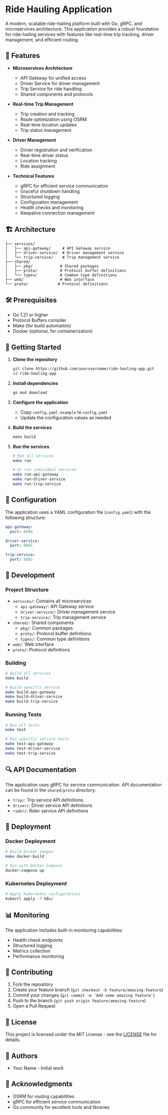 # Ride Hauling Application

A modern, scalable ride-hailing platform built with Go, gRPC, and microservices architecture. This application provides a robust foundation for ride-hailing services with features like real-time trip tracking, driver management, and efficient routing.

## 🚀 Features

- **Microservices Architecture**
  - API Gateway for unified access
  - Driver Service for driver management
  - Trip Service for ride handling
  - Shared components and protocols

- **Real-time Trip Management**
  - Trip creation and tracking
  - Route optimization using OSRM
  - Real-time location updates
  - Trip status management

- **Driver Management**
  - Driver registration and verification
  - Real-time driver status
  - Location tracking
  - Ride assignment

- **Technical Features**
  - gRPC for efficient service communication
  - Graceful shutdown handling
  - Structured logging
  - Configuration management
  - Health checks and monitoring
  - Keepalive connection management

## 🏗️ Architecture

```
├── services/
│   ├── api-gateway/     # API Gateway service
│   ├── driver-service/  # Driver management service
│   └── trip-service/    # Trip management service
├── shared/
│   ├── pkg/            # Shared packages
│   ├── proto/          # Protocol buffer definitions
│   └── types/          # Common type definitions
├── web/                # Web interface
└── proto/             # Protocol definitions
```

## 🛠️ Prerequisites

- Go 1.21 or higher
- Protocol Buffers compiler
- Make (for build automation)
- Docker (optional, for containerization)

## 🚀 Getting Started

1. **Clone the repository**
   ```bash
   git clone https://github.com/yourusername/ride-hauling-app.git
   cd ride-hauling-app
   ```

2. **Install dependencies**
   ```bash
   go mod download
   ```

3. **Configure the application**
   - Copy `config.yaml.example` to `config.yaml`
   - Update the configuration values as needed

4. **Build the services**
   ```bash
   make build
   ```

5. **Run the services**
   ```bash
   # Run all services
   make run

   # Or run individual services
   make run-api-gateway
   make run-driver-service
   make run-trip-service
   ```

## 📝 Configuration

The application uses a YAML configuration file (`config.yaml`) with the following structure:

```yaml
api-gateway:
  port: 8080

driver-service:
  port: 8081

trip-service:
  port: 8082
```

## 🔧 Development

### Project Structure

- `services/`: Contains all microservices
  - `api-gateway/`: API Gateway service
  - `driver-service/`: Driver management service
  - `trip-service/`: Trip management service
- `shared/`: Shared components
  - `pkg/`: Common packages
  - `proto/`: Protocol buffer definitions
  - `types/`: Common type definitions
- `web/`: Web interface
- `proto/`: Protocol definitions

### Building

```bash
# Build all services
make build

# Build specific service
make build-api-gateway
make build-driver-service
make build-trip-service
```

### Running Tests

```bash
# Run all tests
make test

# Run specific service tests
make test-api-gateway
make test-driver-service
make test-trip-service
```

## 🔍 API Documentation

The application uses gRPC for service communication. API documentation can be found in the `shared/proto` directory:

- `trip/`: Trip service API definitions
- `driver/`: Driver service API definitions
- `rider/`: Rider service API definitions

## 🚀 Deployment

### Docker Deployment

```bash
# Build Docker images
make docker-build

# Run with Docker Compose
docker-compose up
```

### Kubernetes Deployment

```bash
# Apply Kubernetes configurations
kubectl apply -f k8s/
```

## 📊 Monitoring

The application includes built-in monitoring capabilities:

- Health check endpoints
- Structured logging
- Metrics collection
- Performance monitoring

## 🤝 Contributing

1. Fork the repository
2. Create your feature branch (`git checkout -b feature/amazing-feature`)
3. Commit your changes (`git commit -m 'Add some amazing feature'`)
4. Push to the branch (`git push origin feature/amazing-feature`)
5. Open a Pull Request

## 📝 License

This project is licensed under the MIT License - see the [LICENSE](LICENSE) file for details.

## 👥 Authors

- Your Name - Initial work

## 🙏 Acknowledgments

- OSRM for routing capabilities
- gRPC for efficient service communication
- Go community for excellent tools and libraries 